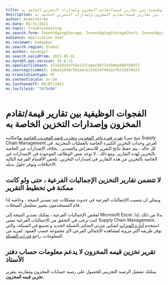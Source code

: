 ```yaml
---
title: الفجوات الوظيفية بين تقارير قيمة/تقادم المخزون وإصدارات التخزين الخاصة به
description: الفجوات الوظيفية بين تقارير قيمة/تقادم المخزون وإصدارات التخزين الخاصة به
author: AndersGirke
ms.date: 05/31/2021
ms.topic: troubleshooting
ms.search.form: InventAgingStorage, InventAgingStorageChart, InventAgingStorageDetails
audience: Application User
ms.reviewer: kamaybac
ms.search.region: Global
ms.author: aevengir
ms.search.validFrom: 2021-05-31
ms.dyn365.ops.version: 10.0.15
ms.openlocfilehash: a72e2d32e755e137cebbc0bf7afb0bed08fb93f2
ms.sourcegitcommit: 2d6e31648cf61abcb13362ef46a2cfb1326f0423
ms.translationtype: HT
ms.contentlocale: ar-SA
ms.lasthandoff: 09/07/2021
ms.locfileid: "7475496"
---
```

# <a name="functional-gaps-between-inventory-valueaging-reports-and-their-storage-versions"></a>الفجوات الوظيفية بين تقارير قيمة/تقادم المخزون وإصدارات التخزين الخاصة به

تتيح ميزتا [تقرير فتره تاخر المخزون](/dynamics365/supply-chain/cost-management/inventory-aging-report-storage.md) و[تخزين قيمه المخزون الخاصة بها](/dynamics365/supply-chain/cost-management/inventory-value-report-storage.md)امكانيه Supply Chain Management لعرض وحدات التخزين الكبيرة الخاصة بالعمليات المخزنية. في كل حاله ، يتم حفظ نتائج التقرير للاستعراض والتصدير ، بخلاف الإصدارات غير الخاصة بالتخزين لهذه التقارير. ومع ذلك ، لا توجد بعض الوظائف الموجودة في الإصدارات غير الخاصة بالتخزين من هذه التقارير في إصدارات التخزين. تلخص الأقسام الفرعية التالية الاختلافات وتوفر حلول بديله.

## <a name="storage-reports-dont-include-subtotals-even-if-they-are-enabled-in-the-report-layout"></a>لا تتضمن تقارير التخزين الإجماليات الفرعية ، حتى ولو كانت ممكنة في تخطيط التقرير

ويمكن ان يتسبب الإجماليات الفرعية في حدوث مشكلات عند تصدير النتيجة ، وخاصه إذا قام المستخدمون بتغيير تسلسل السجلات.

لفحص الإجماليات الفرعية ، يمكنك تصدير النتيجة إلى Microsoft Excel. بدلا من ذلك، إذا كنت ترغب في التحقق من الإجماليات الفرعية ضمن Supply Chain Management، استخدم [أداره الميزات](/dynamics365/fin-ops-core/fin-ops/get-started/feature-management/feature-management-overview.md) لتمكين ميزتي *التحكم بالشبكة الجديد* و *تجميع في الشبكة*، والتي توفر طريقه أكثر مرونة لمشاهده الإجمالي الفرعي لأي مجموعه حسب العمود. لمزيد من المعلومات، راجع [قدرات الشبكة](/dynamics365/fin-ops-core/fin-ops/get-started/grid-capabilities.md).

## <a name="inventory-value-storage-report-doesnt-support-ledger-account-information"></a>تقرير تخزين قيمه المخزون لا يدعم معلومات حساب دفتر الأستاذ

يمكنك تشغيل الرصيد التجريبي للحصول علي رصيد حسابات المخزون ومقارنته بتقرير **تخزين قيمه المخزون**.
